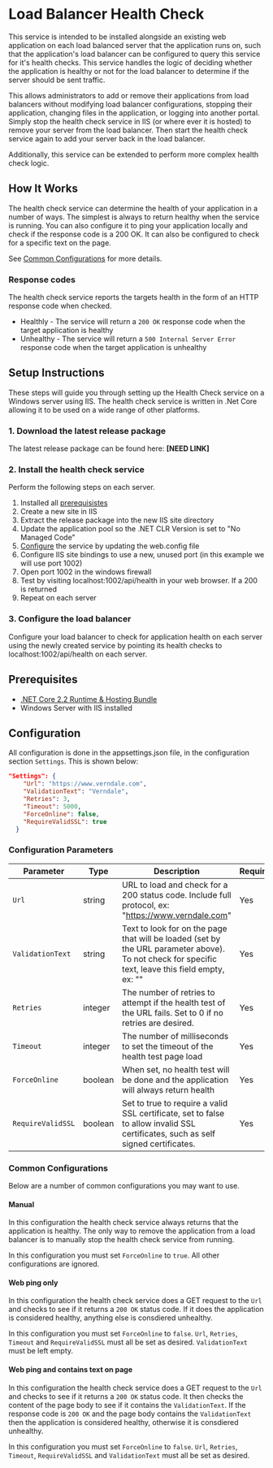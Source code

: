 # Load Balancer Health Check
This service is intended to be installed alongside an existing web application on each load balanced server that the application runs on, such that the application's load balancer can be configured to query this service for it's health checks. This service handles the logic of deciding whether the application is healthy or not for the load balancer to determine if the server should be sent traffic.

This allows administrators to add or remove their applications from load balancers without modifying load balancer configurations, stopping their application, changing files in the application, or logging into another portal. Simply stop the health check service in IIS (or where ever it is hosted) to remove your server from the load balancer. Then start the health check service again to add your server back in the load balancer.

Additionally, this service can be extended to perform more complex health check logic. 

## How It Works
The health check service can determine the health of your application in a number of ways. The simplest is always to return healthy when the service is running. You can also configure it to ping your application locally and check if the response code is a 200 OK. It can also be configured to check for a specific text on the page.

See [Common Configurations](#common-configurations) for more details.

### Response codes
The health check service reports the targets health in the form of an HTTP response code when checked.

* Healthly - The service will return a `200 OK` response code when the target application is healthy
* Unhealthy - The service will return a `500 Internal Server Error` response code when the target application is unhealthy

## Setup Instructions
These steps will guide you through setting up the Health Check service on a Windows server using IIS. The health check service is written in .Net Core allowing it to be used on a wide range of other platforms.

### 1. Download the latest release package
The latest release package can be found here: **[NEED LINK]**

### 2. Install the health check service
Perform the following steps on each server.
1. Installed all [prerequisistes](#Prerequisites)
1. Create a new site in IIS
1. Extract the release package into the new IIS site directory
1. Update the application pool so the .NET CLR Version is set to "No Managed Code" 
1. [Configure](#Configuration) the service by updating the web.config file
1. Configure IIS site bindings to use a new, unused port (in this example we will use port 1002)
1. Open port 1002 in the windows firewall
1. Test by visiting localhost:1002/api/health in your web browser. If a 200 is returned
1. Repeat on each server

### 3. Configure the load balancer
Configure your load balancer to check for application health on each server using the newly created service by pointing its health checks to localhost:1002/api/health on each server.

## Prerequisites
* [.NET Core 2.2 Runtime & Hosting Bundle](https://dotnet.microsoft.com/download/dotnet-core/2.2)
* Windows Server with IIS installed

## Configuration
All configuration is done in the appsettings.json file, in the configuration section `Settings`. This is shown below:

```json
"Settings": {
    "Url": "https://www.verndale.com",
    "ValidationText": "Verndale",
    "Retries": 3,
    "Timeout": 5000,
    "ForceOnline": false,
    "RequireValidSSL": true
  }
```

### Configuration Parameters

| Parameter         | Type    | Description                                                                                                                                        | Required |
|-------------------|---------|----------------------------------------------------------------------------------------------------------------------------------------------------|----------|
| `Url`             | string  | URL to load and check for a 200 status code. Include full protocol, ex: "https://www.verndale.com"                                                 | Yes      |
| `ValidationText`  | string  | Text to look for on the page that will be loaded (set by the URL parameter above). To not check for specific text, leave this field empty, ex: "" | Yes      |
| `Retries`         | integer | The number of retries to attempt if the health test of the URL fails. Set to 0 if no retries are desired.                                          | Yes      |
| `Timeout`         | integer | The number of milliseconds to set the timeout of the health test page load                                                                         | Yes      |
| `ForceOnline`     | boolean | When set, no health test will be done and the application will always return health                                                                | Yes      |
| `RequireValidSSL` | boolean | Set to true to require a valid SSL certificate, set to false to allow invalid SSL certificates, such as self signed certificates.                  | Yes      |


### Common Configurations
Below are a number of common configurations you may want to use.

#### Manual
In this configuration the health check service always returns that the application is healthy. The only way to remove the application from a load balancer is to manually stop the health check service from running.

In this configuration you must set `ForceOnline` to `true`. All other configurations are ignored.

#### Web ping only
In this configuration the health check service does a GET request to the `Url` and checks to see if it returns a `200 OK` status code. If it does the application is considered healthy, anything else is consdiered unhealthy.

In this configuration you must set `ForceOnline` to `false`. `Url`, `Retries`, `Timeout` and `RequireValidSSL` must all be set as desired. `ValidationText` must be left empty.

#### Web ping and contains text on page
In this configuration the health check service does a GET request to the `Url` and checks to see if it returns a `200 OK` status code. It then checks the content of the page body to see if it contains the `ValidationText`. If the response code is `200 OK` and the page body contains the `ValidationText` then the application is considered healthy, otherwise it is consdiered unhealthy.

In this configuration you must set `ForceOnline` to `false`. `Url`, `Retries`, `Timeout`, `RequireValidSSL` and `ValidationText` must all be set as desired.
